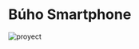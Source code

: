 ﻿# Búho Smartphone
![proyect](https://user-images.githubusercontent.com/97201832/161636239-bb051bd5-abae-441a-b789-e4b6fe6b909e.png)
